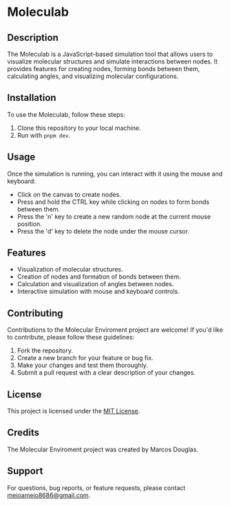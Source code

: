 # Moleculab

## Description
The Moleculab is a JavaScript-based simulation tool that allows users to visualize molecular structures and simulate interactions between nodes. It provides features for creating nodes, forming bonds between them, calculating angles, and visualizing molecular configurations.

## Installation
To use the Moleculab, follow these steps:
1. Clone this repository to your local machine.
2. Run with `pnpm dev`.

## Usage
Once the simulation is running, you can interact with it using the mouse and keyboard:
- Click on the canvas to create nodes.
- Press and hold the CTRL key while clicking on nodes to form bonds between them.
- Press the 'n' key to create a new random node at the current mouse position.
- Press the 'd' key to delete the node under the mouse cursor.

## Features
- Visualization of molecular structures.
- Creation of nodes and formation of bonds between them.
- Calculation and visualization of angles between nodes.
- Interactive simulation with mouse and keyboard controls.

## Contributing
Contributions to the Molecular Enviroment project are welcome! If you'd like to contribute, please follow these guidelines:
1. Fork the repository.
2. Create a new branch for your feature or bug fix.
3. Make your changes and test them thoroughly.
4. Submit a pull request with a clear description of your changes.

## License
This project is licensed under the [MIT License](LICENSE).

## Credits
The Molecular Enviroment project was created by Marcos Douglas.

## Support
For questions, bug reports, or feature requests, please contact meioameio8686@gmail.com.
